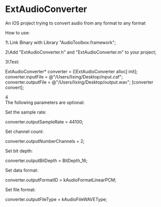 # ExtAudioConverter
An iOS project trying to convert audio from any format to any format

How to use:

1\ Link Binary with Library "AudioToolbox.framework";

2\Add "ExtAudioConverter.h" and "ExtAudioConverter.m" to your project;

3\Test:

ExtAudioConverter* converter = [[ExtAudioConverter alloc] init];
converter.inputFile =  @"/Users/lixing/Desktop/input.caf";
converter.outputFile = @"/Users/lixing/Desktop/output.wav";
[converter convert];

4\
The following parameters are optional:

Set the sample rate:

converter.outputSampleRate = 44100;
    
    
Set channel count:

converter.outputNumberChannels = 2;
    
Set bit depth:

converter.outputBitDepth = BitDepth_16;
    
    
Set data format:

converter.outputFormatID = kAudioFormatLinearPCM;
    
    
Set file format:

converter.outputFileType = kAudioFileWAVEType;
